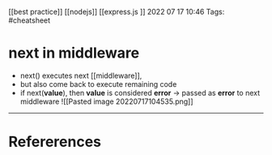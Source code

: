 [[best practice]] [[nodejs]] [[express.js ]] 
2022 07 17 10:46
Tags: #cheatsheet  
# next in middleware
- next() executes next [[middleware]], 
- but also come back to execute remaining code
- if next(**value**), then **value** is considered **error**
-> passed as **error** to next middleware
![[Pasted image 20220717104535.png]]









--- 
# Refererences 



